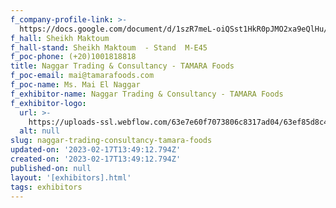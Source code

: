 ```yaml
---
f_company-profile-link: >-
  https://docs.google.com/document/d/1szR7meL-oiQSst1HkR0pJMO2xa9eQlHu/edit?usp=share_link&ouid=111844397792848099856&rtpof=true&sd=true
f_hall: Sheikh Maktoum
f_hall-stand: Sheikh Maktoum  - Stand  M-E45
f_poc-phone: (+20)1001818818
title: Naggar Trading & Consultancy - TAMARA Foods
f_poc-email: mai@tamarafoods.com
f_poc-name: Ms. Mai El Naggar
f_exhibitor-name: Naggar Trading & Consultancy - TAMARA Foods
f_exhibitor-logo:
  url: >-
    https://uploads-ssl.webflow.com/63e7e60f7073806c8317ad04/63ef85d8c4016e65f3c6b86f_ZWM5MQ.jpeg
  alt: null
slug: naggar-trading-consultancy-tamara-foods
updated-on: '2023-02-17T13:49:12.794Z'
created-on: '2023-02-17T13:49:12.794Z'
published-on: null
layout: '[exhibitors].html'
tags: exhibitors
---
```



